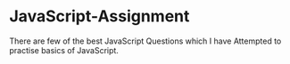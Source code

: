 # JavaScript-Assignment
There are few of the best JavaScript Questions which I have Attempted to practise basics of JavaScript.
